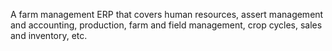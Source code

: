 A farm management ERP that covers human resources, assert management and accounting, production, farm and field management, crop cycles, sales and inventory, etc.